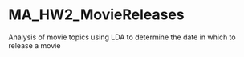 # MA_HW2_MovieReleases
Analysis of movie topics using LDA to determine the date in which to release a movie
